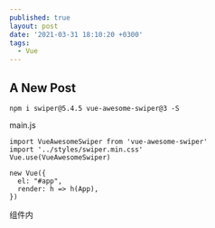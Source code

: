 ```yaml
---
published: true
layout: post
date: '2021-03-31 18:10:20 +0300'
tags:
  - Vue
---
```

## A New Post

```
npm i swiper@5.4.5 vue-awesome-swiper@3 -S
```

main.js
```
import VueAwesomeSwiper from 'vue-awesome-swiper'
import '../styles/swiper.min.css'
Vue.use(VueAwesomeSwiper)

new Vue({
  el: "#app",
  render: h => h(App),
})
```

组件内
